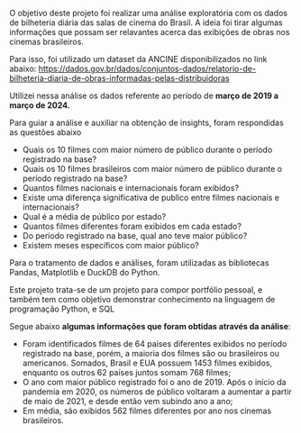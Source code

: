 O objetivo deste projeto foi realizar uma análise exploratória com os dados de bilheteria diária das salas de cinema do Brasil. A ideia foi tirar algumas informações que possam ser relavantes acerca das exibições de obras nos cinemas brasileiros.

Para isso, foi utilizado um dataset da ANCINE disponibilizados no link abaixo:
https://dados.gov.br/dados/conjuntos-dados/relatorio-de-bilheteria-diaria-de-obras-informadas-pelas-distribuidoras

Utilizei nessa análise os dados referente ao período de **março de 2019 a março de 2024.**

Para guiar a análise e auxiliar na obtenção de insights, foram respondidas as questões abaixo

- Quais os 10 filmes com maior número de público durante o período registrado na base?
- Quais os 10 filmes brasileiros com maior número de público durante o período registrado na base?
- Quantos filmes nacionais e internacionais foram exibidos?
- Existe uma diferença significativa de publico entre filmes nacionais e internacionais?
- Qual é a média de público por estado?
- Quantos filmes diferentes foram exibidos em cada estado?
- Do período registrado na base, qual ano teve maior público?
- Existem meses específicos com maior público?

Para o tratamento de dados e análises, foram utilizadas as bibliotecas Pandas, Matplotlib e DuckDB do Python.

Este projeto trata-se de um projeto para compor portfólio pessoal, e também tem como objetivo demonstrar conhecimento na linguagem de programação Python, e SQL

Segue abaixo **algumas informações que foram obtidas através da análise**:

- Foram identificados filmes de 64 países diferentes exibidos no período registrado na base, porém, a maioria dos filmes são ou brasileiros ou americanos. Somados, Brasil e EUA possuem 1453 filmes exibidos, enquanto os outros 62 países juntos somam 768 filmes;
- O ano com maior público registrado foi o ano de 2019. Após o início da pandemia em 2020, os números de público voltaram a aumentar a partir de maio de 2021, e desde então vem subindo ano a ano;
- Em média, são exibidos 562 filmes diferentes por ano nos cinemas brasileiros.
